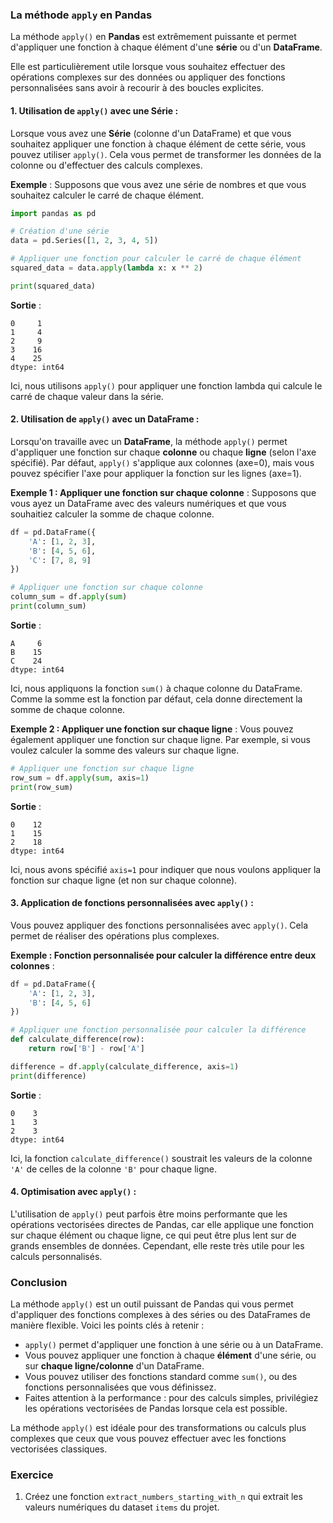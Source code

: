 ### La méthode `apply` en Pandas

La méthode `apply()` en **Pandas** est extrêmement puissante et permet d'appliquer une fonction à chaque élément d'une **série** ou d'un **DataFrame**. 

Elle est particulièrement utile lorsque vous souhaitez effectuer des opérations complexes sur des données ou appliquer des fonctions personnalisées sans avoir à recourir à des boucles explicites.

#### 1. **Utilisation de `apply()` avec une Série** :

Lorsque vous avez une **Série** (colonne d'un DataFrame) et que vous souhaitez appliquer une fonction à chaque élément de cette série, vous pouvez utiliser `apply()`. Cela vous permet de transformer les données de la colonne ou d'effectuer des calculs complexes.

**Exemple** :
Supposons que vous avez une série de nombres et que vous souhaitez calculer le carré de chaque élément.

```python
import pandas as pd

# Création d'une série
data = pd.Series([1, 2, 3, 4, 5])

# Appliquer une fonction pour calculer le carré de chaque élément
squared_data = data.apply(lambda x: x ** 2)

print(squared_data)
```

**Sortie** :
```
0     1
1     4
2     9
3    16
4    25
dtype: int64
```

Ici, nous utilisons `apply()` pour appliquer une fonction lambda qui calcule le carré de chaque valeur dans la série.

#### 2. **Utilisation de `apply()` avec un DataFrame** :

Lorsqu'on travaille avec un **DataFrame**, la méthode `apply()` permet d'appliquer une fonction sur chaque **colonne** ou chaque **ligne** (selon l'axe spécifié). Par défaut, `apply()` s'applique aux colonnes (axe=0), mais vous pouvez spécifier l'axe pour appliquer la fonction sur les lignes (axe=1).

**Exemple 1 : Appliquer une fonction sur chaque colonne** :
Supposons que vous ayez un DataFrame avec des valeurs numériques et que vous souhaitiez calculer la somme de chaque colonne.

```python
df = pd.DataFrame({
    'A': [1, 2, 3],
    'B': [4, 5, 6],
    'C': [7, 8, 9]
})

# Appliquer une fonction sur chaque colonne
column_sum = df.apply(sum)
print(column_sum)
```

**Sortie** :
```
A     6
B    15
C    24
dtype: int64
```

Ici, nous appliquons la fonction `sum()` à chaque colonne du DataFrame. Comme la somme est la fonction par défaut, cela donne directement la somme de chaque colonne.

**Exemple 2 : Appliquer une fonction sur chaque ligne** :
Vous pouvez également appliquer une fonction sur chaque ligne. Par exemple, si vous voulez calculer la somme des valeurs sur chaque ligne.

```python
# Appliquer une fonction sur chaque ligne
row_sum = df.apply(sum, axis=1)
print(row_sum)
```

**Sortie** :
```
0    12
1    15
2    18
dtype: int64
```

Ici, nous avons spécifié `axis=1` pour indiquer que nous voulons appliquer la fonction sur chaque ligne (et non sur chaque colonne).

#### 3. **Application de fonctions personnalisées avec `apply()`** :

Vous pouvez appliquer des fonctions personnalisées avec `apply()`. Cela permet de réaliser des opérations plus complexes.

**Exemple : Fonction personnalisée pour calculer la différence entre deux colonnes** :

```python
df = pd.DataFrame({
    'A': [1, 2, 3],
    'B': [4, 5, 6]
})

# Appliquer une fonction personnalisée pour calculer la différence
def calculate_difference(row):
    return row['B'] - row['A']

difference = df.apply(calculate_difference, axis=1)
print(difference)
```

**Sortie** :
```
0    3
1    3
2    3
dtype: int64
```

Ici, la fonction `calculate_difference()` soustrait les valeurs de la colonne `'A'` de celles de la colonne `'B'` pour chaque ligne.

#### 4. **Optimisation avec `apply()`** :

L'utilisation de `apply()` peut parfois être moins performante que les opérations vectorisées directes de Pandas, car elle applique une fonction sur chaque élément ou chaque ligne, ce qui peut être plus lent sur de grands ensembles de données. Cependant, elle reste très utile pour les calculs personnalisés.

### Conclusion

La méthode `apply()` est un outil puissant de Pandas qui vous permet d'appliquer des fonctions complexes à des séries ou des DataFrames de manière flexible. Voici les points clés à retenir :

- `apply()` permet d'appliquer une fonction à une série ou à un DataFrame.
- Vous pouvez appliquer une fonction à chaque **élément** d'une série, ou sur **chaque ligne/colonne** d'un DataFrame.
- Vous pouvez utiliser des fonctions standard comme `sum()`, ou des fonctions personnalisées que vous définissez.
- Faites attention à la performance : pour des calculs simples, privilégiez les opérations vectorisées de Pandas lorsque cela est possible.

La méthode `apply()` est idéale pour des transformations ou calculs plus complexes que ceux que vous pouvez effectuer avec les fonctions vectorisées classiques.


### Exercice

1. Créez une fonction `extract_numbers_starting_with_n` qui extrait les valeurs numériques du dataset `items` du projet.